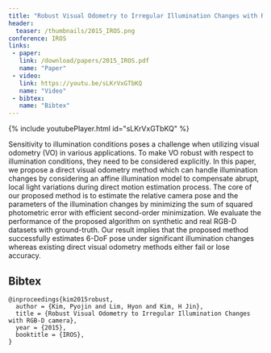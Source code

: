 ```yaml
---
title: "Robust Visual Odometry to Irregular Illumination Changes with RGB-D camera"
header:
  teaser: /thumbnails/2015_IROS.png
conference: IROS
links: 
 - paper: 
   link: /download/papers/2015_IROS.pdf
   name: "Paper"
 - video: 
   link: https://youtu.be/sLKrVxGTbKQ
   name: "Video"
 - bibtex: 
   name: "Bibtex"
---
```


{% include youtubePlayer.html id="sLKrVxGTbKQ" %}

Sensitivity to illumination conditions poses a challenge
when utilizing visual odometry (VO) in various applications.
To make VO robust with respect to illumination
conditions, they need to be considered explicitly. In this paper,
we propose a direct visual odometry method which can handle
illumination changes by considering an affine illumination
model to compensate abrupt, local light variations during direct
motion estimation process. The core of our proposed method
is to estimate the relative camera pose and the parameters of
the illumination changes by minimizing the sum of squared
photometric error with efficient second-order minimization.
We evaluate the performance of the proposed algorithm on
synthetic and real RGB-D datasets with ground-truth. Our
result implies that the proposed method successfully estimates
6-DoF pose under significant illumination changes whereas
existing direct visual odometry methods either fail or lose
accuracy.

## Bibtex <a id="bibtex"></a>
```
@inproceedings{kim2015robust,
  author = {Kim, Pyojin and Lim, Hyon and Kim, H Jin},
  title = {Robust Visual Odometry to Irregular Illumination Changes with RGB-D camera},
  year = {2015},
  booktitle = {IROS},
}
```
